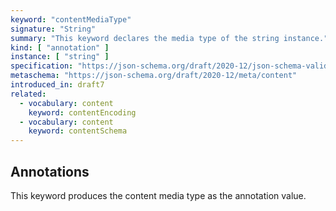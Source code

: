 ```yaml
---
keyword: "contentMediaType"
signature: "String"
summary: "This keyword declares the media type of the string instance."
kind: [ "annotation" ]
instance: [ "string" ]
specification: "https://json-schema.org/draft/2020-12/json-schema-validation.html#section-8.4"
metaschema: "https://json-schema.org/draft/2020-12/meta/content"
introduced_in: draft7
related:
  - vocabulary: content
    keyword: contentEncoding
  - vocabulary: content
    keyword: contentSchema
---
```


Annotations
-----------

This keyword produces the content media type as the annotation value.
